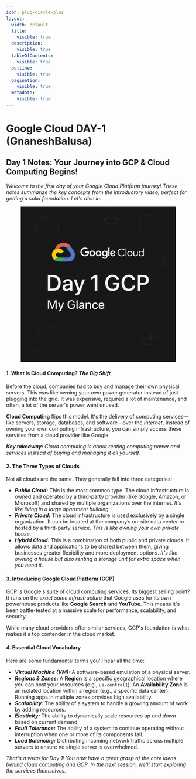 ```yaml
---
icon: plug-circle-plus
layout:
  width: default
  title:
    visible: true
  description:
    visible: true
  tableOfContents:
    visible: true
  outline:
    visible: true
  pagination:
    visible: true
  metadata:
    visible: true
---
```


# Google Cloud DAY-1 (GnaneshBalusa)

## Day 1 Notes: Your Journey into GCP & Cloud Computing Begins!

_Welcome to the first day of your Google Cloud Platform journey! These notes summarize the key concepts from the introductory video, perfect for getting a solid foundation. Let's dive in._

<figure><img src="../.gitbook/assets/image.png" alt=""><figcaption></figcaption></figure>



#### **1. What is Cloud Computing?** _The Big Shift_

Before the cloud, companies had to buy and manage their own physical servers. This was like owning your own power generator instead of just plugging into the grid. It was expensive, required a lot of maintenance, and often, a lot of the server's power went unused.

**Cloud Computing** flips this model. It's the delivery of computing services—like servers, storage, databases, and software—over the _Internet_. Instead of owning your own computing infrastructure, you can simply access these services from a cloud provider like Google.

_**Key takeaway:**_ _Cloud computing is about renting computing power and services instead of buying and managing it all yourself._

#### **2. The Three Types of Clouds**

Not all clouds are the same. They generally fall into three categories:

* _**Public Cloud:**_ This is the most common type. The cloud infrastructure is owned and operated by a third-party provider (like Google, Amazon, or Microsoft) and shared by multiple organizations over the internet. _It's like living in a large apartment building._
* _**Private Cloud:**_ The cloud infrastructure is used exclusively by a single organization. It can be located at the company’s on-site data center or hosted by a third-party service. _This is like owning your own private house._
* _**Hybrid Cloud:**_ This is a combination of both public and private clouds. It allows data and applications to be shared between them, giving businesses greater flexibility and more deployment options. _It's like owning a house but also renting a storage unit for extra space when you need it._

#### **3. Introducing Google Cloud Platform (GCP)**

GCP is Google's suite of cloud computing services. Its biggest selling point? It runs on the _exact same infrastructure_ that Google uses for its own powerhouse products like **Google Search** and **YouTube**. This means it's been battle-tested at a massive scale for performance, scalability, and security.

While many cloud providers offer similar services, GCP's foundation is what makes it a top contender in the cloud market.

#### **4. Essential Cloud Vocabulary**

Here are some fundamental terms you'll hear all the time:

* _**Virtual Machine (VM):**_ A software-based emulation of a physical server.
* _**Regions & Zones:**_ A **Region** is a specific geographical location where you can host your resources (e.g., `us-central1`). An **Availability Zone** is an isolated location within a region (e.g., a specific data center). Running apps in multiple zones provides high availability.
* _**Scalability:**_ The ability of a system to handle a growing amount of work by adding resources.
* _**Elasticity:**_ The ability to dynamically scale resources _up and down_ based on current demand.
* _**Fault Tolerance:**_ The ability of a system to continue operating without interruption when one or more of its components fail.
* _**Load Balancing:**_ Distributing incoming network traffic across multiple servers to ensure no single server is overwhelmed.

_That's a wrap for Day 1! You now have a great grasp of the core ideas behind cloud computing and GCP. In the next session, we'll start exploring the services themselves._
